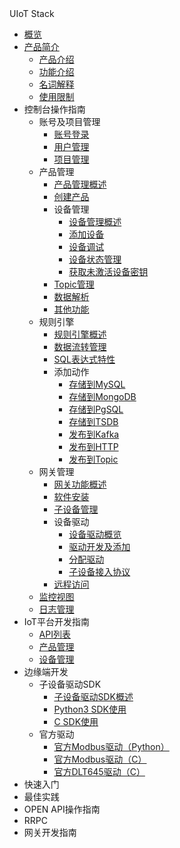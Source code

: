 <div class="sidebar_title icon__uhost"> UIoT Stack</div>      

* [概览](/uiot-stack/README)
* [产品简介](/uiot-stack/产品简介/)
	* [产品介绍](/uiot-stack/产品简介/产品介绍)
	* [功能介绍](/uiot-stack/产品简介/功能介绍)
	* [名词解释](/uiot-stack/产品简介/名词解释)
	* [使用限制](/uiot-stack/产品简介/使用限制)
* 控制台操作指南
	* 账号及项目管理
		* [账号登录](/uiot-stack/控制台操作指南/账号及项目管理/账号登录)
		* [用户管理](/uiot-stack/控制台操作指南/账号及项目管理/用户管理)
		* [项目管理](/uiot-stack/控制台操作指南/账号及项目管理/项目管理)
	* 产品管理
		* [产品管理概述](/uiot-stack/控制台操作指南/产品管理/产品管理概述)
		* [创建产品](/uiot-stack/控制台操作指南/产品管理/创建产品)
		* 设备管理
			* [设备管理概述](/uiot-stack/控制台操作指南/产品管理/设备管理/设备管理概述)
			* [添加设备](/uiot-stack/控制台操作指南/产品管理/设备管理/添加设备)
			* [设备调试](/uiot-stack/控制台操作指南/产品管理/设备管理/设备调试)
			* [设备状态管理](/uiot-stack/控制台操作指南/产品管理/设备管理/设备状态管理)
			* [获取未激活设备密钥](/uiot-stack/控制台操作指南/产品管理/设备管理/获取未激活设备密钥)
		* [Topic管理](/uiot-stack/控制台操作指南/产品管理/Topic管理)
		* [数据解析](/uiot-stack/控制台操作指南/产品管理/数据解析)
		* [其他功能](/uiot-stack/控制台操作指南/产品管理/其他功能)
	* 规则引擎
		* [规则引擎概述](/uiot-stack/控制台操作指南/规则引擎/规则引擎概述)
		* [数据流转管理](/uiot-stack/控制台操作指南/规则引擎/数据流转管理)
		* [SQL表达式特性](/uiot-stack/控制台操作指南/规则引擎/SQL表达式特性)
		* 添加动作
			* [存储到MySQL](/uiot-stack/控制台操作指南/规则引擎/添加动作/存储到MySQL)
			* [存储到MongoDB](/uiot-stack/控制台操作指南/规则引擎/添加动作/存储到MongoDB)
			* [存储到PgSQL](/uiot-stack/控制台操作指南/规则引擎/添加动作/存储到PgSQL)
			* [存储到TSDB](/uiot-stack/控制台操作指南/规则引擎/添加动作/存储到TSDB)
			* [发布到Kafka](/uiot-stack/控制台操作指南/规则引擎/添加动作/发布到Kafka)
			* [发布到HTTP](/uiot-stack/控制台操作指南/规则引擎/添加动作/发布到HTTP)
			* [发布到Topic](/uiot-stack/控制台操作指南/规则引擎/添加动作/发布到Topic)
	* 网关管理
		* [网关功能概述](/uiot-stack/控制台操作指南/网关管理/网关功能概述)
		* [软件安装](/uiot-stack/控制台操作指南/网关管理软件安装)
		* [子设备管理](/uiot-stack/控制台操作指南/网关管理/子设备管理)
		* 设备驱动
			* [设备驱动概览](/uiot-stack/控制台操作指南/网关管理/设备驱动/设备驱动概览)
			* [驱动开发及添加](/uiot-stack/控制台操作指南/网关管理/设备驱动/驱动开发及添加)
			* [分配驱动](/uiot-stack/控制台操作指南/网关管理/设备驱动/分配驱动)
			* [子设备接入协议](/uiot-stack/控制台操作指南/网关管理/设备驱动/子设备接入协议)
		* [远程访问](/uiot-stack/控制台操作指南/网关管理/远程访问)
	* [监控视图](/uiot-stack/控制台操作指南/监控视图)
	* [日志管理](/uiot-stack/控制台操作指南/日志管理)
* IoT平台开发指南
	* [API列表](/uiot-stack/IoT平台开发指南/API列表)
	* [产品管理](/uiot-stack/IoT平台开发指南/产品管理)
	* [设备管理](/uiot-stack/IoT平台开发指南/设备管理)
* 边缘端开发
	* 子设备驱动SDK
		* [子设备驱动SDK概述](/uiot-stack/边缘端开发/子设备驱动SDK/子设备驱动SDK概述)
		* [Python3 SDK使用](/uiot-stack/边缘端开发/子设备驱动SDK/Python3_SDK使用)
		* [C SDK使用](/uiot-stack/边缘端开发/子设备驱动SDK/C_SDK使用)
	* 官方驱动
		* [官方Modbus驱动（Python）](/uiot-stack/边缘端开发/官方驱动/官方Modbus驱动（Python）)
		* [官方Modbus驱动（C）](/uiot-stack/边缘端开发/官方驱动/官方Modbus驱动（C）)
		* [官方DLT645驱动（C）](/uiot-stack/边缘端开发/官方驱动/官方DLT645驱动（C）)
* 快速入门
* 最佳实践
* OPEN API操作指南
* RRPC
* 网关开发指南




